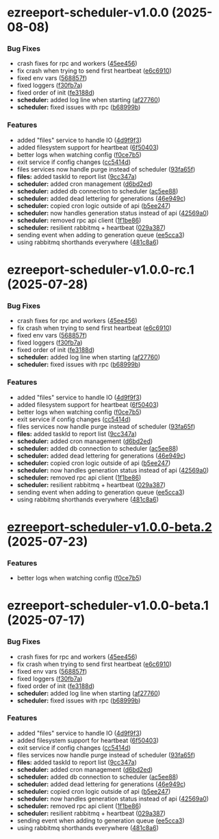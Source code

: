 # ezreeport-scheduler-v1.0.0 (2025-08-08)


### Bug Fixes

* crash fixes for rpc and workers ([45ee456](https://github.com/ezpaarse-project/ezreeport/commit/45ee4569a0e00e839cc1c9ae887f46db3620c9b2))
* fix crash when trying to send first heartbeat ([e6c6910](https://github.com/ezpaarse-project/ezreeport/commit/e6c6910ddf04756e34312c3e4335864b6688db17))
* fixed env vars ([568857f](https://github.com/ezpaarse-project/ezreeport/commit/568857f51df9b7bc859692c065e714f0e9521bda))
* fixed loggers ([f30fb7a](https://github.com/ezpaarse-project/ezreeport/commit/f30fb7a2ea2ba25b0237b46bed24cf893de9157d))
* fixed order of init ([fe3188d](https://github.com/ezpaarse-project/ezreeport/commit/fe3188da0d5097c7fb7c9f7c2f6464a5c50a8cd0))
* **scheduler:** added log line when starting ([af27760](https://github.com/ezpaarse-project/ezreeport/commit/af2776090f59882375e603a58e826b991aa7afbc))
* **scheduler:** fixed issues with rpc ([b68999b](https://github.com/ezpaarse-project/ezreeport/commit/b68999b34a110317df8974e615e7809f12046c88))


### Features

* added "files" service to handle IO ([4d9f9f3](https://github.com/ezpaarse-project/ezreeport/commit/4d9f9f3fc20d98cf9e913f0b32c96b525a1a4a7e))
* added filesystem support for heartbeat ([6f50403](https://github.com/ezpaarse-project/ezreeport/commit/6f50403706bfaf2105978885c12fa531f29ad03c))
* better logs when watching config ([f0ce7b5](https://github.com/ezpaarse-project/ezreeport/commit/f0ce7b506a273d4697c75588df322a0d423c7566))
* exit service if config changes ([cc5414d](https://github.com/ezpaarse-project/ezreeport/commit/cc5414d282742baac3d84e5a34d8ecbc723ee9b6))
* files services now handle purge instead of scheduler ([93fa65f](https://github.com/ezpaarse-project/ezreeport/commit/93fa65f3f85f58b6dfc1c5798def503739f4eed4))
* **files:** added taskId to report list ([9cc347a](https://github.com/ezpaarse-project/ezreeport/commit/9cc347a2697ff839045a96947bdd5567fd356260))
* **scheduler:** added cron management ([d6bd2ed](https://github.com/ezpaarse-project/ezreeport/commit/d6bd2edaf7e46104291d3092de696384c5824669))
* **scheduler:** added db connection to scheduler ([ac5ee88](https://github.com/ezpaarse-project/ezreeport/commit/ac5ee88a1a79eb72f87a021ad1e3ab352971da04))
* **scheduler:** added dead lettering for generations ([46e949c](https://github.com/ezpaarse-project/ezreeport/commit/46e949cd184499897b7384d8c02261f03fe114af))
* **scheduler:** copied cron logic outside of api ([b5ee247](https://github.com/ezpaarse-project/ezreeport/commit/b5ee247e51b951978753fbc5635e548a4eddd29a))
* **scheduler:** now handles generation status instead of api ([42569a0](https://github.com/ezpaarse-project/ezreeport/commit/42569a09ab07aea49b0c03eb9044a828b3c1ecdc))
* **scheduler:** removed rpc api client ([1f1be86](https://github.com/ezpaarse-project/ezreeport/commit/1f1be86584bf195a189809f84efc54b7deeab377))
* **scheduler:** resilient rabbitmq + heartbeat ([029a387](https://github.com/ezpaarse-project/ezreeport/commit/029a387fa75765c29286d451f132a30a2bcf1ff7))
* sending event when adding to generation queue ([ee5cca3](https://github.com/ezpaarse-project/ezreeport/commit/ee5cca33fe6d4dec3da6e05e719096f610fa74bf))
* using rabbitmq shorthands everywhere ([481c8a6](https://github.com/ezpaarse-project/ezreeport/commit/481c8a6f04eae389c0bc32927015e5ec6029c571))

# ezreeport-scheduler-v1.0.0-rc.1 (2025-07-28)


### Bug Fixes

* crash fixes for rpc and workers ([45ee456](https://github.com/ezpaarse-project/ezreeport/commit/45ee4569a0e00e839cc1c9ae887f46db3620c9b2))
* fix crash when trying to send first heartbeat ([e6c6910](https://github.com/ezpaarse-project/ezreeport/commit/e6c6910ddf04756e34312c3e4335864b6688db17))
* fixed env vars ([568857f](https://github.com/ezpaarse-project/ezreeport/commit/568857f51df9b7bc859692c065e714f0e9521bda))
* fixed loggers ([f30fb7a](https://github.com/ezpaarse-project/ezreeport/commit/f30fb7a2ea2ba25b0237b46bed24cf893de9157d))
* fixed order of init ([fe3188d](https://github.com/ezpaarse-project/ezreeport/commit/fe3188da0d5097c7fb7c9f7c2f6464a5c50a8cd0))
* **scheduler:** added log line when starting ([af27760](https://github.com/ezpaarse-project/ezreeport/commit/af2776090f59882375e603a58e826b991aa7afbc))
* **scheduler:** fixed issues with rpc ([b68999b](https://github.com/ezpaarse-project/ezreeport/commit/b68999b34a110317df8974e615e7809f12046c88))


### Features

* added "files" service to handle IO ([4d9f9f3](https://github.com/ezpaarse-project/ezreeport/commit/4d9f9f3fc20d98cf9e913f0b32c96b525a1a4a7e))
* added filesystem support for heartbeat ([6f50403](https://github.com/ezpaarse-project/ezreeport/commit/6f50403706bfaf2105978885c12fa531f29ad03c))
* better logs when watching config ([f0ce7b5](https://github.com/ezpaarse-project/ezreeport/commit/f0ce7b506a273d4697c75588df322a0d423c7566))
* exit service if config changes ([cc5414d](https://github.com/ezpaarse-project/ezreeport/commit/cc5414d282742baac3d84e5a34d8ecbc723ee9b6))
* files services now handle purge instead of scheduler ([93fa65f](https://github.com/ezpaarse-project/ezreeport/commit/93fa65f3f85f58b6dfc1c5798def503739f4eed4))
* **files:** added taskId to report list ([9cc347a](https://github.com/ezpaarse-project/ezreeport/commit/9cc347a2697ff839045a96947bdd5567fd356260))
* **scheduler:** added cron management ([d6bd2ed](https://github.com/ezpaarse-project/ezreeport/commit/d6bd2edaf7e46104291d3092de696384c5824669))
* **scheduler:** added db connection to scheduler ([ac5ee88](https://github.com/ezpaarse-project/ezreeport/commit/ac5ee88a1a79eb72f87a021ad1e3ab352971da04))
* **scheduler:** added dead lettering for generations ([46e949c](https://github.com/ezpaarse-project/ezreeport/commit/46e949cd184499897b7384d8c02261f03fe114af))
* **scheduler:** copied cron logic outside of api ([b5ee247](https://github.com/ezpaarse-project/ezreeport/commit/b5ee247e51b951978753fbc5635e548a4eddd29a))
* **scheduler:** now handles generation status instead of api ([42569a0](https://github.com/ezpaarse-project/ezreeport/commit/42569a09ab07aea49b0c03eb9044a828b3c1ecdc))
* **scheduler:** removed rpc api client ([1f1be86](https://github.com/ezpaarse-project/ezreeport/commit/1f1be86584bf195a189809f84efc54b7deeab377))
* **scheduler:** resilient rabbitmq + heartbeat ([029a387](https://github.com/ezpaarse-project/ezreeport/commit/029a387fa75765c29286d451f132a30a2bcf1ff7))
* sending event when adding to generation queue ([ee5cca3](https://github.com/ezpaarse-project/ezreeport/commit/ee5cca33fe6d4dec3da6e05e719096f610fa74bf))
* using rabbitmq shorthands everywhere ([481c8a6](https://github.com/ezpaarse-project/ezreeport/commit/481c8a6f04eae389c0bc32927015e5ec6029c571))

# [ezreeport-scheduler-v1.0.0-beta.2](https://github.com/ezpaarse-project/ezreeport/compare/ezreeport-scheduler@1.0.0-beta.1...ezreeport-scheduler@1.0.0-beta.2) (2025-07-23)


### Features

* better logs when watching config ([f0ce7b5](https://github.com/ezpaarse-project/ezreeport/commit/f0ce7b506a273d4697c75588df322a0d423c7566))

# ezreeport-scheduler-v1.0.0-beta.1 (2025-07-17)


### Bug Fixes

* crash fixes for rpc and workers ([45ee456](https://github.com/ezpaarse-project/ezreeport/commit/45ee4569a0e00e839cc1c9ae887f46db3620c9b2))
* fix crash when trying to send first heartbeat ([e6c6910](https://github.com/ezpaarse-project/ezreeport/commit/e6c6910ddf04756e34312c3e4335864b6688db17))
* fixed env vars ([568857f](https://github.com/ezpaarse-project/ezreeport/commit/568857f51df9b7bc859692c065e714f0e9521bda))
* fixed loggers ([f30fb7a](https://github.com/ezpaarse-project/ezreeport/commit/f30fb7a2ea2ba25b0237b46bed24cf893de9157d))
* fixed order of init ([fe3188d](https://github.com/ezpaarse-project/ezreeport/commit/fe3188da0d5097c7fb7c9f7c2f6464a5c50a8cd0))
* **scheduler:** added log line when starting ([af27760](https://github.com/ezpaarse-project/ezreeport/commit/af2776090f59882375e603a58e826b991aa7afbc))
* **scheduler:** fixed issues with rpc ([b68999b](https://github.com/ezpaarse-project/ezreeport/commit/b68999b34a110317df8974e615e7809f12046c88))


### Features

* added "files" service to handle IO ([4d9f9f3](https://github.com/ezpaarse-project/ezreeport/commit/4d9f9f3fc20d98cf9e913f0b32c96b525a1a4a7e))
* added filesystem support for heartbeat ([6f50403](https://github.com/ezpaarse-project/ezreeport/commit/6f50403706bfaf2105978885c12fa531f29ad03c))
* exit service if config changes ([cc5414d](https://github.com/ezpaarse-project/ezreeport/commit/cc5414d282742baac3d84e5a34d8ecbc723ee9b6))
* files services now handle purge instead of scheduler ([93fa65f](https://github.com/ezpaarse-project/ezreeport/commit/93fa65f3f85f58b6dfc1c5798def503739f4eed4))
* **files:** added taskId to report list ([9cc347a](https://github.com/ezpaarse-project/ezreeport/commit/9cc347a2697ff839045a96947bdd5567fd356260))
* **scheduler:** added cron management ([d6bd2ed](https://github.com/ezpaarse-project/ezreeport/commit/d6bd2edaf7e46104291d3092de696384c5824669))
* **scheduler:** added db connection to scheduler ([ac5ee88](https://github.com/ezpaarse-project/ezreeport/commit/ac5ee88a1a79eb72f87a021ad1e3ab352971da04))
* **scheduler:** added dead lettering for generations ([46e949c](https://github.com/ezpaarse-project/ezreeport/commit/46e949cd184499897b7384d8c02261f03fe114af))
* **scheduler:** copied cron logic outside of api ([b5ee247](https://github.com/ezpaarse-project/ezreeport/commit/b5ee247e51b951978753fbc5635e548a4eddd29a))
* **scheduler:** now handles generation status instead of api ([42569a0](https://github.com/ezpaarse-project/ezreeport/commit/42569a09ab07aea49b0c03eb9044a828b3c1ecdc))
* **scheduler:** removed rpc api client ([1f1be86](https://github.com/ezpaarse-project/ezreeport/commit/1f1be86584bf195a189809f84efc54b7deeab377))
* **scheduler:** resilient rabbitmq + heartbeat ([029a387](https://github.com/ezpaarse-project/ezreeport/commit/029a387fa75765c29286d451f132a30a2bcf1ff7))
* sending event when adding to generation queue ([ee5cca3](https://github.com/ezpaarse-project/ezreeport/commit/ee5cca33fe6d4dec3da6e05e719096f610fa74bf))
* using rabbitmq shorthands everywhere ([481c8a6](https://github.com/ezpaarse-project/ezreeport/commit/481c8a6f04eae389c0bc32927015e5ec6029c571))
